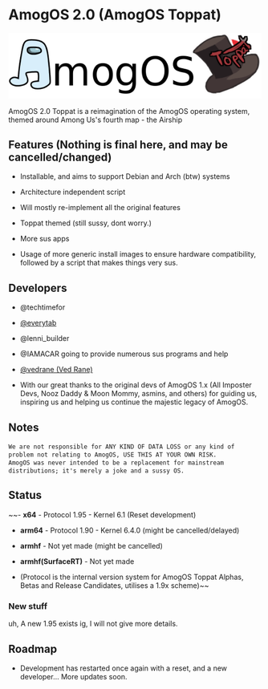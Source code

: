 # AmogOS 2.0 (AmogOS Toppat)

![AmogOS Toppat](amogostoppat.png)

AmogOS 2.0 Toppat is a reimagination of the AmogOS operating system, themed around Among Us's fourth map - the Airship

## Features (Nothing is final here, and may be cancelled/changed)

- Installable, and aims to support Debian and Arch (btw) systems

- Architecture independent script

- Will mostly re-implement all the original features

- Toppat themed (still sussy, dont worry.)

- More sus apps

- Usage of more generic install images to ensure hardware compatibility, followed by a script that makes things very sus.

## Developers

- @techtimefor

- [@everytab](https://github.com/Everytab) 

- @lenni_builder

- @IAMACAR going to provide numerous sus programs and help

- [@vedrane (Ved Rane)](https://github.com/vedrane/)

- With our great thanks to the original devs of AmogOS 1.x (All Imposter Devs, Nooz Daddy & Moon Mommy, asmins, and others) for guiding us, inspiring us and helping us continue the majestic legacy of AmogOS.

## Notes

    We are not responsible for ANY KIND OF DATA LOSS or any kind of problem not relating to AmogOS, USE THIS AT YOUR OWN RISK.
    AmogOS was never intended to be a replacement for mainstream distributions; it's merely a joke and a sussy OS.


## Status

~~- **x64** - Protocol 1.95 - Kernel 6.1 (Reset development)
- **arm64** - Protocol 1.90 - Kernel 6.4.0 (might be cancelled/delayed)
- **armhf** - Not yet made (might be cancelled)
- **armhf(SurfaceRT)** - Not yet made

- (Protocol is the internal version system for AmogOS Toppat Alphas, Betas and Release Candidates, utilises a 1.9x scheme)~~

### New stuff
uh, A new 1.95 exists ig, I will not give more details.

## Roadmap

- Development has restarted once again with a reset, and a new developer... More updates soon.
